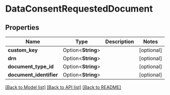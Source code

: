 # DataConsentRequestedDocument

## Properties

Name | Type | Description | Notes
------------ | ------------- | ------------- | -------------
**custom_key** | Option<**String**> |  | [optional]
**drn** | Option<**String**> |  | [optional]
**document_type_id** | Option<**String**> |  | [optional]
**document_identifier** | Option<**String**> |  | [optional]

[[Back to Model list]](../README.md#documentation-for-models) [[Back to API list]](../README.md#documentation-for-api-endpoints) [[Back to README]](../README.md)


